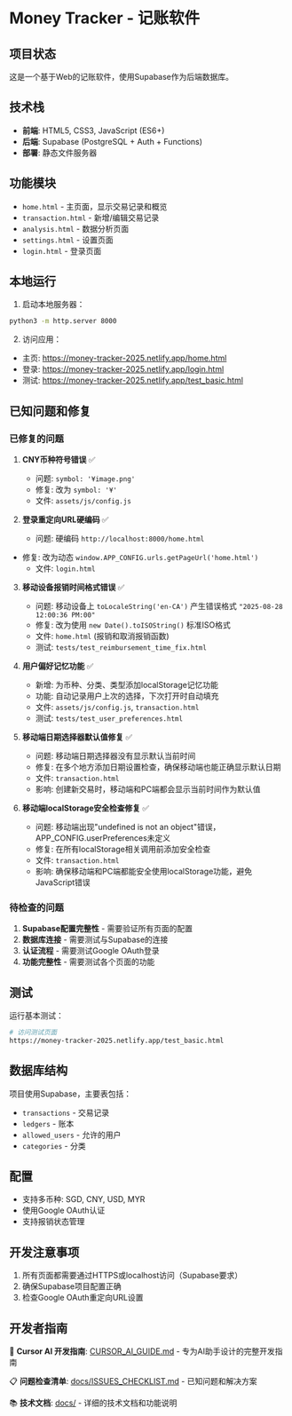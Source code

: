 # Money Tracker - 记账软件

## 项目状态

这是一个基于Web的记账软件，使用Supabase作为后端数据库。

## 技术栈

- **前端**: HTML5, CSS3, JavaScript (ES6+)
- **后端**: Supabase (PostgreSQL + Auth + Functions)
- **部署**: 静态文件服务器

## 功能模块

- `home.html` - 主页面，显示交易记录和概览
- `transaction.html` - 新增/编辑交易记录
- `analysis.html` - 数据分析页面
- `settings.html` - 设置页面
- `login.html` - 登录页面

## 本地运行

1. 启动本地服务器：
```bash
python3 -m http.server 8000
```

2. 访问应用：
- 主页: https://money-tracker-2025.netlify.app/home.html
- 登录: https://money-tracker-2025.netlify.app/login.html
- 测试: https://money-tracker-2025.netlify.app/test_basic.html

## 已知问题和修复

### 已修复的问题

1. **CNY币种符号错误** ✅
   - 问题: `symbol: '¥image.png'`
   - 修复: 改为 `symbol: '¥'`
   - 文件: `assets/js/config.js`

2. **登录重定向URL硬编码** ✅
   - 问题: 硬编码 `http://localhost:8000/home.html`
- 修复: 改为动态 `window.APP_CONFIG.urls.getPageUrl('home.html')`
   - 文件: `login.html`

3. **移动设备报销时间格式错误** ✅
   - 问题: 移动设备上 `toLocaleString('en-CA')` 产生错误格式 `"2025-08-28 12:00:36 PM:00"`
   - 修复: 改为使用 `new Date().toISOString()` 标准ISO格式
   - 文件: `home.html` (报销和取消报销函数)
   - 测试: `tests/test_reimbursement_time_fix.html`

4. **用户偏好记忆功能** ✅
   - 新增: 为币种、分类、类型添加localStorage记忆功能
   - 功能: 自动记录用户上次的选择，下次打开时自动填充
   - 文件: `assets/js/config.js`, `transaction.html`
   - 测试: `tests/test_user_preferences.html`

5. **移动端日期选择器默认值修复** ✅
   - 问题: 移动端日期选择器没有显示默认当前时间
   - 修复: 在多个地方添加日期设置检查，确保移动端也能正确显示默认日期
   - 文件: `transaction.html`
   - 影响: 创建新交易时，移动端和PC端都会显示当前时间作为默认值

6. **移动端localStorage安全检查修复** ✅
   - 问题: 移动端出现"undefined is not an object"错误，APP_CONFIG.userPreferences未定义
   - 修复: 在所有localStorage相关调用前添加安全检查
   - 文件: `transaction.html`
   - 影响: 确保移动端和PC端都能安全使用localStorage功能，避免JavaScript错误

### 待检查的问题

1. **Supabase配置完整性** - 需要验证所有页面的配置
2. **数据库连接** - 需要测试与Supabase的连接
3. **认证流程** - 需要测试Google OAuth登录
4. **功能完整性** - 需要测试各个页面的功能

## 测试

运行基本测试：
```bash
# 访问测试页面
https://money-tracker-2025.netlify.app/test_basic.html
```

## 数据库结构

项目使用Supabase，主要表包括：
- `transactions` - 交易记录
- `ledgers` - 账本
- `allowed_users` - 允许的用户
- `categories` - 分类

## 配置

- 支持多币种: SGD, CNY, USD, MYR
- 使用Google OAuth认证
- 支持报销状态管理

## 开发注意事项

1. 所有页面都需要通过HTTPS或localhost访问（Supabase要求）
2. 确保Supabase项目配置正确
3. 检查Google OAuth重定向URL设置

## 开发者指南

📖 **Cursor AI 开发指南**: [CURSOR_AI_GUIDE.md](CURSOR_AI_GUIDE.md) - 专为AI助手设计的完整开发指南

📋 **问题检查清单**: [docs/ISSUES_CHECKLIST.md](docs/ISSUES_CHECKLIST.md) - 已知问题和解决方案

📚 **技术文档**: [docs/](docs/) - 详细的技术文档和功能说明
